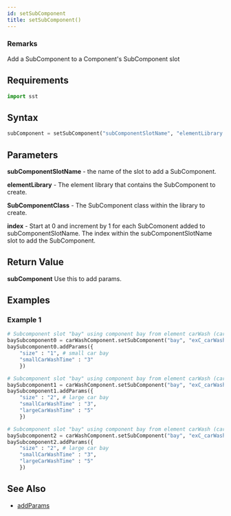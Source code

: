 ```yaml
---
id: setSubComponent
title: setSubComponent()
---
```


### Remarks

Add a SubComponent to a Component's SubComponent slot

## Requirements

```python
import sst
```

## Syntax

```python
subComponent = setSubComponent("subComponentSlotName", "elementLibrary.SubComponentClass", index)
```

## Parameters

**subComponentSlotName** - the name of the slot to add a SubComponent.

**elementLibrary** - The element library that contains the SubComponent to create.

**SubComponentClass** - The SubComponent class within the library to create.

**index** - Start at 0 and increment by 1 for each SubComonent added to subComponentSlotName. The index within the subComponentSlotName slot to add the SubComponent. 

## Return Value

**subComponent** Use this to add params.

## Examples

### Example 1
```python
# Subcomponent slot "bay" using component bay from element carWash (carWash.bay), number 0
baySubcomponent0 = carWashComponent.setSubComponent("bay", "exC_carWash.bay", 0)
baySubcomponent0.addParams({
	"size" : "1", # small car bay
	"smallCarWashTime" : "3"
	})

# Subcomponent slot "bay" using component bay from element carWash (carWash.bay), number 1
baySubcomponent1 = carWashComponent.setSubComponent("bay", "exC_carWash.bay", 1)
baySubcomponent1.addParams({
	"size" : "2", # large car bay
	"smallCarWashTime" : "3",
	"largeCarWashTime" : "5"
	})

# Subcomponent slot "bay" using component bay from element carWash (carWash.bay), number 2
baySubcomponent2 = carWashComponent.setSubComponent("bay", "exC_carWash.bay", 2)
baySubcomponent2.addParams({
	"size" : "2", # large car bay
	"smallCarWashTime" : "3",
	"largeCarWashTime" : "5"
	})
```

## See Also

- [addParams](projectDriver/component/addParams.md)